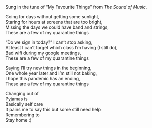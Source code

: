 

Sung in the tune of “My Favourite Things” from *The Sound of Music*.

Going for days without getting some sunlight,\
Staring for hours at screens that are too bright,\
Missing the days we could have band and strings,\
These are a few of my quarantine things

“Do we sign in today?” I can’t stop asking,\
At least I can’t forget which class I’m having (I still do),\
Bad wifi during my google meetings,\
These are a few of my quarantine things

Saying I’ll try new things in the beginning,\
One whole year later and I’m still not baking,\
I hope this pandemic has an ending,\
These are a few of my quarantine things

Changing out of\
Pyjamas is\
Basically self care\
It pains me to say this but some still need help\
Remembering to\
Stay home :)

